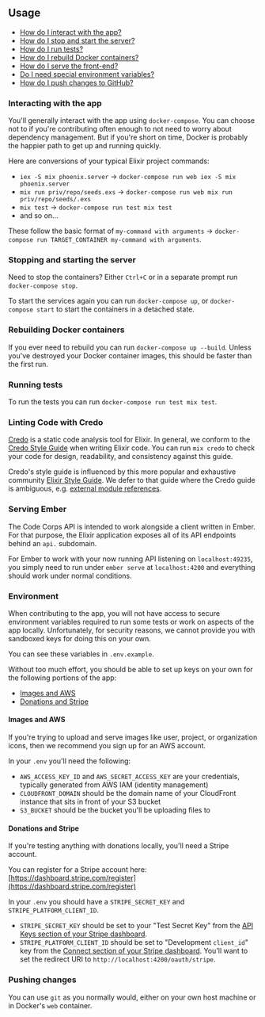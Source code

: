 ## Usage

- [How do I interact with the app?](#interacting-with-the-app)
- [How do I stop and start the server?](#stopping-and-starting-the-server)
- [How do I run tests?](#running-tests)
- [How do I rebuild Docker containers?](#rebuilding-docker-containers)
- [How do I serve the front-end?](#serving-ember)
- [Do I need special environment variables?](#environment)
- [How do I push changes to GitHub?](#pushing-changes)

### Interacting with the app

You'll generally interact with the app using `docker-compose`. You can choose not to if you're contributing often enough to not need to worry about dependency management. But if you're short on time, Docker is probably the happier path to get up and running quickly.

Here are conversions of your typical Elixir project commands:

- `iex -S mix phoenix.server` → `docker-compose run web iex -S mix phoenix.server`
- `mix run priv/repo/seeds.exs` → `docker-compose run web mix run priv/repo/seeds/.exs`
- `mix test` → `docker-compose run test mix test`
- and so on...

These follow the basic format of `my-command with arguments` → `docker-compose run TARGET_CONTAINER my-command with arguments`.

### Stopping and starting the server

Need to stop the containers? Either `Ctrl+C` or in a separate prompt run `docker-compose stop`.

To start the services again you can run `docker-compose up`, or `docker-compose start` to start the containers in a detached state.

### Rebuilding Docker containers

If you ever need to rebuild you can run `docker-compose up --build`. Unless you've destroyed your Docker container images, this should be faster than the first run.

### Running tests

To run the tests you can run `docker-compose run test mix test`.

### Linting Code with Credo

[Credo](https://github.com/rrrene/credo) is a static code analysis tool for Elixir. In general, we conform to the [Credo Style Guide](https://github.com/rrrene/elixir-style-guide) when writing Elixir code. You can run `mix credo` to check your code for design, readability, and consistency against this guide.

Credo's style guide is influenced by this more popular and exhaustive community [Elixir Style Guide](https://github.com/levionessa/elixir_style_guide). We defer to that guide where the Credo guide is ambiguous, e.g. [external module references](https://github.com/levionessa/elixir_style_guide#modules).

### Serving Ember

The Code Corps API is intended to work alongside a client written in Ember. For that purpose, the Elixir application exposes all of its API endpoints behind an `api.` subdomain.

For Ember to work with your now running API listening on `localhost:49235`, you simply need to run under `ember serve` at `localhost:4200` and everything should work under normal conditions.

### Environment

When contributing to the app, you will not have access to secure environment variables required to run some tests or work on aspects of the app locally. Unfortunately, for security reasons, we cannot provide you with sandboxed keys for doing this on your own.

You can see these variables in `.env.example`.

Without too much effort, you should be able to set up keys on your own for the following portions of the app:

- [Images and AWS](#images-and-aws)
- [Donations and Stripe](#donations-and-stripe)

#### Images and AWS

If you're trying to upload and serve images like user, project, or organization icons, then we recommend you sign up for an AWS account.

In your `.env` you'll need the following:

- `AWS_ACCESS_KEY_ID` and `AWS_SECRET_ACCESS_KEY` are your credentials, typically generated from AWS IAM (identity management)
- `CLOUDFRONT_DOMAIN` should be the domain name of your CloudFront instance that sits in front of your S3 bucket
- `S3_BUCKET` should be the bucket you'll be uploading files to

#### Donations and Stripe

If you're testing anything with donations locally, you'll need a Stripe account.

You can register for a Stripe account here: [https://dashboard.stripe.com/register](https://dashboard.stripe.com/register)

In your `.env` you should have a `STRIPE_SECRET_KEY` and `STRIPE_PLATFORM_CLIENT_ID`.

- `STRIPE_SECRET_KEY` should be set to your "Test Secret Key" from the [API Keys section of your Stripe dashboard](https://dashboard.stripe.com/account/apikeys).
- `STRIPE_PLATFORM_CLIENT_ID` should be set to "Development `client_id`" key from the [Connect section of your Stripe dashboard](https://dashboard.stripe.com/account/applications/settings). You'll want to set the redirect URI to `http://localhost:4200/oauth/stripe`.

### Pushing changes

You can use `git` as you normally would, either on your own host machine or in Docker's `web` container.
